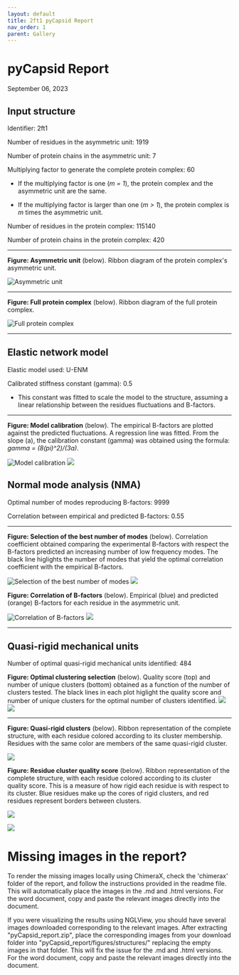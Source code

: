 ```yaml
---
layout: default
title: 2ft1 pyCapsid Report
nav_order: 1
parent: Gallery
---
```


# pyCapsid Report
September 06, 2023

## Input structure
Identifier: 2ft1

Number of residues in the asymmetric unit: 1919

Number of protein chains in the asymmetric unit: 7

Multiplying factor to generate the complete protein complex: 60

+ If the multiplying factor is one (*m = 1*), the protein complex and the asymmetric unit are the same.

+ If the multiplying factor is larger than one (*m > 1*), the protein complex is *m* times the asymmetric unit.

Number of residues in the protein complex: 115140

Number of protein chains in the protein complex: 420

***

**Figure: Asymmetric unit** (below). Ribbon diagram of the protein complex's asymmetric unit.

![Asymmetric unit](./figures/structures/2ft1_asymmetric_unit.png)

***

**Figure: Full protein complex** (below). Ribbon diagram of the full protein complex.

![Full protein complex](./figures/structures/2ft1_full_capsid.png)

***

## Elastic network model

Elastic model used: U-ENM

Calibrated stiffness constant (gamma): 0.5

+ This constant was fitted to scale the model to the structure, assuming a linear relationship between the residues fluctuations and B-factors.

***

**Figure: Model calibration** (below). The empirical B-factors are plotted against the predicted fluctuations. A regression line was fitted. From the slope (a), the calibration constant (gamma) was obtained using the formula: *gamma = (8(pi)^2)/(3a)*.

![Model calibration](./figures/b_factors/b_factors_fit.svg)
![](./2ft1_thesis/2ft1_pyCapsid_report/figures/b_factors/b_factors_fit.svg)

## Normal mode analysis (NMA)

Optimal number of modes reproducing B-factors: 9999

Correlation between empirical and predicted B-factors: 0.55

***

**Figure: Selection of the best number of modes** (below). Correlation coefficient obtained comparing the experimental B-factors with respect the B-factors predicted an increasing number of low frequency modes. The black line higlights the number of modes that yield the optimal correlation coefficient with the empirical B-factors.

![Selection of the best number of modes](./figures/cc_modes/cc_modes.svg)
![](./2ft1_thesis/2ft1_pyCapsid_report/figures/cc_modes/cc_modes.svg)

**Figure: Correlation of B-factors** (below). Empirical (blue) and predicted (orange) B-factors for each residue in the asymmetric unit.

![Correlation of B-factors](./figures/b_factors/b_factors.svg)
![](./2ft1_thesis/2ft1_pyCapsid_report/figures/b_factors/b_factors.svg)

***

## Quasi-rigid mechanical units

Number of optimal quasi-rigid mechanical units identified: 484


**Figure: Optimal clustering selection** (below). Quality score (top) and number of unique clusters (bottom) obtained as a function of the number of clusters tested. The black lines in each plot higlight the quality score and number of unique clusters for the optimal number of clusters identified.
![](./figures/cluster_quality/cluster_quality.svg)
![](./2ft1_thesis/2ft1_pyCapsid_report/figures/cluster_quality/cluster_quality.svg)

***

**Figure: Quasi-rigid clusters** (below). Ribbon representation of the complete structure, with each residue colored according to its cluster membership. Residues with the same color are members of the same quasi-rigid cluster.

![](./figures/structures/2ft1_highest_quality_clusters.png)

**Figure: Residue cluster quality score** (below). Ribbon representation of the complete structure, with each residue colored according to its cluster quality score.  This is a measure of how rigid each residue is with respect to its cluster. Blue residues make up the cores of rigid clusters, and red residues represent borders between clusters.

![](./figures/structures/2ft1_residue_cluster_scores.png)

![](./figures/cluster_quality/quality_score_colorbar.svg)

# Missing images in the report? 
 

To render the missing images locally using ChimeraX, check the 'chimerax' folder of the report, and follow the instructions provided in the readme file. This will automatically place the images in the .md and .html versions. For the word document, copy and paste the relevant images directly into the document.

If you were visualizing the results using NGLView, you should have several images downloaded corresponding to the relevant images. After extracting "pyCapsid_report.zip", place the corresponding images from your download folder into "pyCapsid_report/figures/structures/" replacing the empty images in that folder. This will fix the issue for the .md and .html versions. For the word document, copy and paste the relevant images directly into the document.